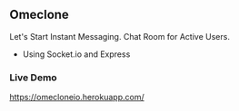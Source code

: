 ## Omeclone 
Let's Start Instant Messaging. Chat Room for Active Users.
- Using Socket.io and Express

### Live Demo
https://omecloneio.herokuapp.com/
